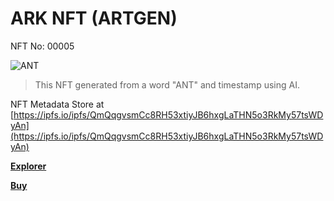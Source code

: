 # ARK NFT (ARTGEN)
NFT No: 00005

![ANT](https://artgen.nft.my.id/original/357889a83da767f8cd5bcf44b73ac634dc3e8a4ca1541731da6fb8691d73cc5e.png)

> This NFT generated from a word "ANT" and timestamp using AI.

NFT Metadata Store at [https://ipfs.io/ipfs/QmQqgvsmCc8RH53xtiyJB6hxgLaTHN5o3RkMy57tsWDyAn](https://ipfs.io/ipfs/QmQqgvsmCc8RH53xtiyJB6hxgLaTHN5o3RkMy57tsWDyAn)

**[Explorer](https://simpleledger.info/#token/357889a83da767f8cd5bcf44b73ac634dc3e8a4ca1541731da6fb8691d73cc5e)**

**[Buy](https://www.juungle.net/#/assets/357889a83da767f8cd5bcf44b73ac634dc3e8a4ca1541731da6fb8691d73cc5e)**
